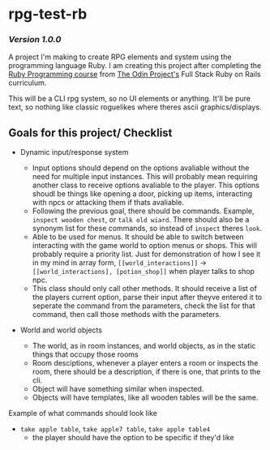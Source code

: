 # rpg-test-rb
### *Version 1.0.0*

A project I'm making to create RPG elements and system using the programming language Ruby. I am creating this project after completing the [Ruby Programming course](https://www.theodinproject.com/paths/full-stack-ruby-on-rails/courses/ruby-programming) from [The Odin Project's](https://www.theodinproject.com/) Full Stack Ruby on Rails curriculum.

This will be a CLI rpg system, so no UI elements or anything. It'll be pure text, so nothing like classic roguelikes where theres ascii graphics/displays.

## Goals for this project/ Checklist
- Dynamic input/response system
  - Input options should depend on the options avaliable without the need for multiple input instances. This will probably mean requiring another class to receive options avaliable to the player. This options shoudl be things like opening a door, picking up items, interacting with npcs or attacking them if thats avaliable.
  - Following the previous goal, there should be commands. Example, `inspect wooden chest`, or `talk old wiard`. There should also be a synonym list for these commands, so instead of `inspect` theres `look`.
  - Able to be used for menus. It should be able to switch between interacting with the game world to option menus or shops. This will probably require a priority list. Just for demonstration of how I see it in my mind in array form, `[[world_interactions]]` -> `[[world_interactions], [potion_shop]]` when player talks to shop npc.
  - This class should only call other methods. It should receive a list of the players current option, parse their input after theyve entered it to seperate the command from the parameters, check the list for that command, then call those methods with the parameters. 

- World and world objects
  - The world, as in room instances, and world objects, as in the static things that occupy those rooms
  - Room desciptions, whenever a player enters a room or inspects the room, there should be a description, if there is one, that prints to the cli.
  - Object will have something similar when inspected.
  - Objects will have templates, like all wooden tables will be the same.

Example of what commands should look like
- `take apple table`, `take apple7 table`, `take apple table4`
  - the player should have the option to be specific if they'd like